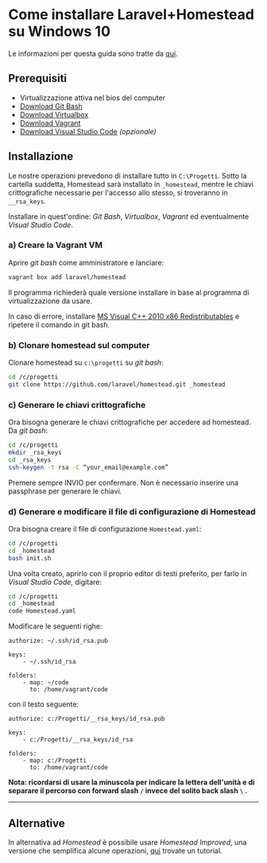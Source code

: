 # Come installare Laravel+Homestead su Windows 10

Le informazioni per questa guida sono tratte da [qui](https://medium.com/@eaimanshoshi/i-am-going-to-write-down-step-by-step-procedure-to-setup-homestead-for-laravel-5-2-17491a423aa).

## Prerequisiti

* Virtualizzazione attiva nel bios del computer
* [Download Git Bash](https://git-scm.com/download/win)
* [Download Virtualbox](https://www.virtualbox.org/wiki/Downloads)
* [Download Vagrant](https://www.vagrantup.com/downloads.html)
* [Download Visual Studio Code](https://code.visualstudio.com) _(opzionale)_

## Installazione

Le nostre operazioni prevedono di installare tutto in `C:\Progetti`. Sotto la cartella suddetta, Homestead sarà installato in `_homestead`, mentre le chiavi crittografiche necessarie per l'accesso allo stesso, si troveranno in `__rsa_keys`. 

Installare in quest'ordine: _Git Bash_, _Virtualbox_, _Vagrant_ ed eventualmente _Visual Studio Code_.

### a) Creare la Vagrant VM

Aprire _git bash_ come amministratore e lanciare:

```bash
vagrant box add laravel/homestead
```

Il programma richiederà quale versione installare in base al programma di virtualizzazione da usare.

In caso di errore, installare [MS Visual C++ 2010 x86 Redistributables](https://www.microsoft.com/en-us/download/confirmation.aspx?id=5555) e ripetere il comando in git bash.

### b) Clonare homestead sul computer

Clonare homestead su `c:\progetti` su _git bash_:

```bash
cd /c/progetti
git clone https://github.com/laravel/homestead.git _homestead
```

### c) Generare le chiavi crittografiche

Ora bisogna generare le chiavi crittografiche per accedere ad homestead. Da _git bash_:
```bash
cd /c/progetti
mkdir _rsa_keys
cd _rsa_keys
ssh-keygen -t rsa -C “your_email@example.com”
```

Premere sempre INVIO per confermare. Non è necessario inserire una passphrase per generare le chiavi.

### d) Generare e modificare il file di configurazione di Homestead

Ora bisogna creare il file di configurazione `Homestead.yaml`:

```bash
cd /c/progetti
cd _homestead
bash init.sh
```

Una volta creato, aprirlo con il proprio editor di testi preferito, per farlo in _Visual Studio Code_, digitare:

```bash
cd /c/progetti
cd _homestead
code Homestead.yaml
```

Modificare le seguenti righe:

```
authorize: ~/.ssh/id_rsa.pub

keys:
    - ~/.ssh/id_rsa

folders:
    - map: ~/code
      to: /home/vagrant/code
```

con il testo seguente:

```
authorize: c:/Progetti/__rsa_keys/id_rsa.pub

keys:
    - c:/Progetti/__rsa_keys/id_rsa

folders:
    - map: c:/Progetti
      to: /home/vagrant/code
```

**Nota: ricordarsi di usare la minuscola per indicare la lettera dell'unità e di separare il percorso con forward slash `/` invece del solito back slash `\` .**



_ _ _
## Alternative

In alternativa ad _Homestead_ è possibile usare _Homestead Improved_, una versione che semplifica alcune operazioni, [qui](https://www.sitepoint.com/quick-tip-get-homestead-vagrant-vm-running/) trovate un tutorial.